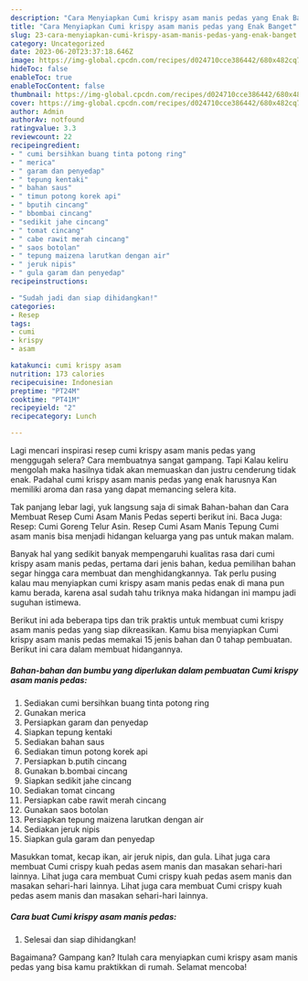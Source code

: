```yaml
---
description: "Cara Menyiapkan Cumi krispy asam manis pedas yang Enak Banget"
title: "Cara Menyiapkan Cumi krispy asam manis pedas yang Enak Banget"
slug: 23-cara-menyiapkan-cumi-krispy-asam-manis-pedas-yang-enak-banget
category: Uncategorized
date: 2023-06-20T23:37:18.646Z
image: https://img-global.cpcdn.com/recipes/d024710cce386442/680x482cq70/cumi-krispy-asam-manis-pedas-foto-resep-utama.jpg
hideToc: false
enableToc: true
enableTocContent: false
thumbnail: https://img-global.cpcdn.com/recipes/d024710cce386442/680x482cq70/cumi-krispy-asam-manis-pedas-foto-resep-utama.jpg
cover: https://img-global.cpcdn.com/recipes/d024710cce386442/680x482cq70/cumi-krispy-asam-manis-pedas-foto-resep-utama.jpg
author: Admin
authorAv: notfound
ratingvalue: 3.3
reviewcount: 22
recipeingredient:
- " cumi bersihkan buang tinta potong ring"
- " merica"
- " garam dan penyedap"
- " tepung kentaki"
- " bahan saus"
- " timun potong korek api"
- " bputih cincang"
- " bbombai cincang"
- "sedikit jahe cincang"
- " tomat cincang"
- " cabe rawit merah cincang"
- " saos botolan"
- " tepung maizena larutkan dengan air"
- " jeruk nipis"
- " gula garam dan penyedap"
recipeinstructions:

- "Sudah jadi dan siap dihidangkan!"
categories:
- Resep
tags:
- cumi
- krispy
- asam

katakunci: cumi krispy asam 
nutrition: 173 calories
recipecuisine: Indonesian
preptime: "PT24M"
cooktime: "PT41M"
recipeyield: "2"
recipecategory: Lunch

---
```



Lagi mencari inspirasi resep cumi krispy asam manis pedas yang menggugah selera? Cara membuatnya sangat gampang. Tapi Kalau keliru mengolah maka hasilnya tidak akan memuaskan dan justru cenderung tidak enak. Padahal cumi krispy asam manis pedas yang enak harusnya Kan memiliki aroma dan rasa yang dapat memancing selera kita.


Tak panjang lebar lagi, yuk langsung saja di simak Bahan-bahan dan Cara Membuat Resep Cumi Asam Manis Pedas seperti berikut ini. Baca Juga: Resep: Cumi Goreng Telur Asin. Resep Cumi Asam Manis Tepung Cumi asam manis bisa menjadi hidangan keluarga yang pas untuk makan malam.

Banyak hal yang sedikit banyak mempengaruhi kualitas rasa dari cumi krispy asam manis pedas, pertama dari jenis bahan, kedua pemilihan bahan segar hingga cara membuat dan menghidangkannya. Tak perlu pusing kalau mau menyiapkan cumi krispy asam manis pedas enak di mana pun kamu berada, karena asal sudah tahu triknya maka hidangan ini mampu jadi suguhan istimewa.


Berikut ini ada beberapa tips dan trik praktis untuk membuat cumi krispy asam manis pedas yang siap dikreasikan. Kamu bisa menyiapkan Cumi krispy asam manis pedas memakai 15 jenis bahan dan 0 tahap pembuatan. Berikut ini cara dalam membuat hidangannya.

<!--inarticleads1-->

##### Bahan-bahan dan bumbu yang diperlukan dalam pembuatan Cumi krispy asam manis pedas:

1. Sediakan  cumi bersihkan buang tinta potong ring
1. Gunakan  merica
1. Persiapkan  garam dan penyedap
1. Siapkan  tepung kentaki
1. Sediakan  bahan saus
1. Sediakan  timun potong korek api
1. Persiapkan  b.putih cincang
1. Gunakan  b.bombai cincang
1. Siapkan sedikit jahe cincang
1. Sediakan  tomat cincang
1. Persiapkan  cabe rawit merah cincang
1. Gunakan  saos botolan
1. Persiapkan  tepung maizena larutkan dengan air
1. Sediakan  jeruk nipis
1. Siapkan  gula garam dan penyedap


Masukkan tomat, kecap ikan, air jeruk nipis, dan gula. Lihat juga cara membuat Cumi crispy kuah pedas asem manis dan masakan sehari-hari lainnya. Lihat juga cara membuat Cumi crispy kuah pedas asem manis dan masakan sehari-hari lainnya. Lihat juga cara membuat Cumi crispy kuah pedas asem manis dan masakan sehari-hari lainnya. 

<!--inarticleads2-->

##### Cara buat Cumi krispy asam manis pedas:


1. Selesai dan siap dihidangkan!



Bagaimana? Gampang kan? Itulah cara menyiapkan cumi krispy asam manis pedas yang bisa kamu praktikkan di rumah. Selamat mencoba!
